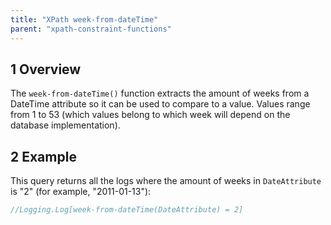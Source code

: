 ```yaml
---
title: "XPath week-from-dateTime"
parent: "xpath-constraint-functions"
---
```


## 1 Overview

The `week-from-dateTime()` function extracts the amount of weeks from a DateTime attribute so it can be used to compare to a value. Values range from 1 to 53 (which values belong to which week will depend on the database implementation).

## 2 Example

This query returns all the logs where the amount of weeks in `DateAttribute` is "2" (for example, "2011-01-13"):


```java
//Logging.Log[week-from-dateTime(DateAttribute) = 2]
```
